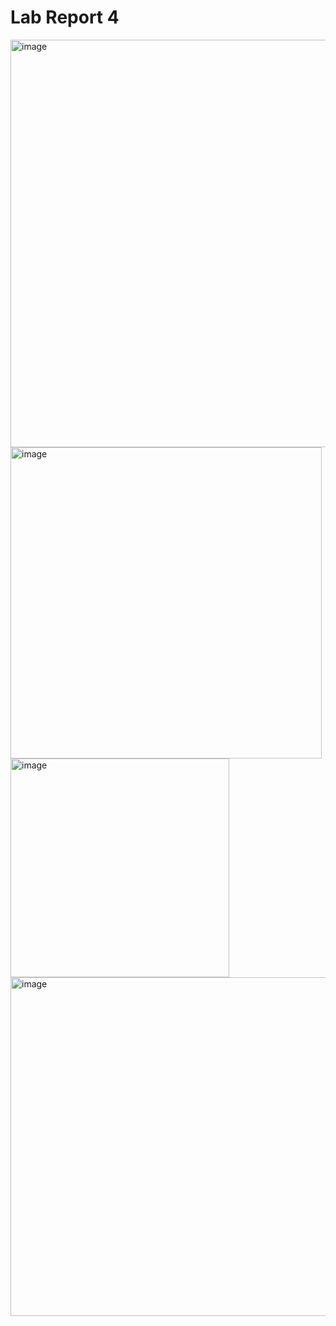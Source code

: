 # Lab Report 4

<img width="652" alt="image" src="https://github.com/VinMoeMac/cse15l-lab-reports/assets/130107058/0904b433-8536-49c6-be0a-3eccc1bd546d">

<img width="498" alt="image" src="https://github.com/VinMoeMac/cse15l-lab-reports/assets/130107058/3d7bdbb7-2289-41e4-881f-36c1f6ba98b0">

<img width="350" alt="image" src="https://github.com/VinMoeMac/cse15l-lab-reports/assets/130107058/8134d845-b411-4b38-8443-73f38fe138c1">



<img width="542" alt="image" src="https://github.com/VinMoeMac/cse15l-lab-reports/assets/130107058/fc9d91dc-d42a-4d19-88eb-fe350823835d">

